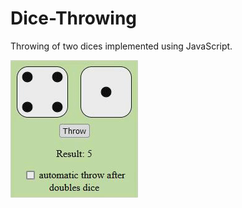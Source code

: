 # Dice-Throwing

Throwing of two dices implemented using JavaScript.

![This is an image](./dicec.gif)
